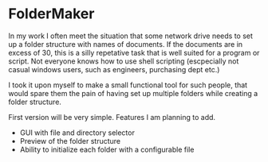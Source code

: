 # FolderMaker

In my work I often meet the situation that some network drive needs to set up a folder structure with names of documents. If the documents are in excess of 30, this is a silly repetative task that is well suited for a program or script. Not everyone knows how to use shell scripting (escpecially not casual windows users, such as engineers, purchasing dept etc.)

I took it upon myself to make a small functional tool for such people, that would spare them the pain of having set up multiple folders while creating a folder structure.

First version will be very simple. Features I am planning to add.
- GUI with file and directory selector
- Preview of the folder structure
- Ability to initialize each folder with a configurable file
